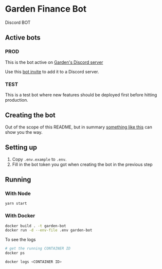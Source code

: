 # Garden Finance Bot

Discord BOT

## Active bots

### PROD

This is the bot active on [Garden's Discord server](https://discord.com/invite/Fp4ZmZZrFu)

Use this [bot invite](https://discord.com/api/oauth2/authorize?client_id=913903801033981952&permissions=2147560448&scope=bot) to add it to a Discord server.

### TEST
This is a test bot where new features should be deployed first before hitting production.


## Creating the bot

Out of the scope of this README, but in summary [something like this](https://www.writebots.com/discord-bot-token/) can show you the way.

## Setting up

1. Copy `.env.example` to `.env`.
2. Fill in the bot token you got when creating the bot in the previous step

## Running

### With Node

`yarn start`

### With Docker

```bash
docker build . -t garden-bot
docker run -d --env-file .env garden-bot
```

To see the logs

```bash
# get the running CONTAINER ID
docker ps

docker logs <CONTAINER ID>
```

